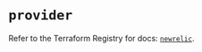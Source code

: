 # `provider`

Refer to the Terraform Registry for docs: [`newrelic`](https://registry.terraform.io/providers/newrelic/newrelic/3.47.0/docs).
